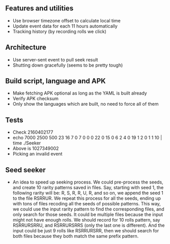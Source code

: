 ## Features and utilities

* Use browser timezone offset to calculate local time
* Update event data for each 11 hours automatically
* Tracking history (by recording rolls we click)

## Architecture

* Use server-sent event to pull seek result
* Shutting down gracefully (seems to be pretty tough)

## Build script, language and APK

* Make fetching APK optional as long as the YAML is built already
* Verify APK checksum
* Only show the languages which are built, no need to force all of them

## Tests

* Check 2160402177
* echo 7000 2500 500 23 16 7 0 7 0 0 0 22 0 15 0 6 2 4 0 19 1 2 0 1 1 10 | time ./Seeker
* Above is 1027349002
* Picking an invalid event

## Seed seeker

* An idea to speed up seeking process. We could pre-process the seeds, and
  create 10 rarity patterns saved in files. Say, starting with seed 1,
  the following rarity will be: R, S, R, R, U, R, and so on, we append the
  seed 1 to the file RSRRUR. We repeat this process for all the seeds, ending
  up with tons of files recoding all the seeds of possible patterns. This
  way, we could use the input rarity pattern to find the corresponding files,
  and only search for those seeds. It could be multiple files because the
  input might not have enough rolls. We should record for 10 rolls pattern,
  say RSRRURSRRU, and RSRRURSRRS (only the last one is different). And the
  input could be just 9 rolls like RSRRURSRR, then we should search for
  both files because they both match the same prefix pattern.
